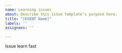 ```yaml
---
name: Learning issues
about: Describe this issue template's purpose here.
title: "[EVENT Name]"
labels: ''
assignees: ''

---
```


Issue learn fast
